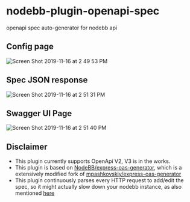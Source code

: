 # nodebb-plugin-openapi-spec
openapi spec auto-generator for nodebb api

## Config page

![Screen Shot 2019-11-16 at 2 49 53 PM](https://user-images.githubusercontent.com/1398375/68993420-a973dc00-0880-11ea-991f-27f551325b5a.png)

## Spec JSON response

![Screen Shot 2019-11-16 at 2 51 31 PM](https://user-images.githubusercontent.com/1398375/68993421-a973dc00-0880-11ea-882b-8edf45896984.png)

## Swagger UI Page

![Screen Shot 2019-11-16 at 2 51 40 PM](https://user-images.githubusercontent.com/1398375/68993434-d32d0300-0880-11ea-98af-18b4312db5ea.png)


## Disclaimer

* This plugin currently supports OpenApi V2, V3 is in the works.
* This plugin is based on [NodeBB/express-oas-generator](https://github.com/NodeBB/express-oas-generator), which is a extensively modified fork of [mpashkovskiy/express-oas-generator](https://github.com/mpashkovskiy/express-oas-generator)
* This plugin continuously parses every HTTP request to add/edit the spec, so it might actually slow down your nodebb instance, as also mentioned [here](https://github.com/mpashkovskiy/express-oas-generator/blob/fae64b26fda2b40d66a99cd4594d3a21b1778909/README.md#rationale)